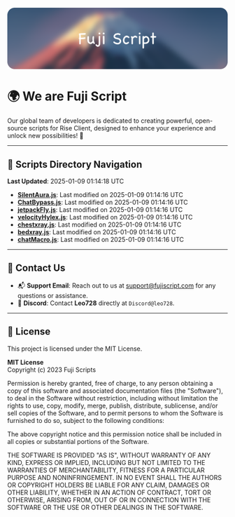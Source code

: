 ![Banner](.github/b.webp)

# 🌍 **We are Fuji Script**

Our global team of developers is dedicated to creating powerful, open-source scripts for Rise Client, designed to enhance your experience and unlock new possibilities! 🌟

---
<!-- SCRIPTS_NAVIGATION_START -->
## 📂 **Scripts Directory Navigation**

**Last Updated**: 2025-01-09 01:14:18 UTC

- **[SilentAura.js](scripts/SilentAura.js)**: Last modified on 2025-01-09 01:14:16 UTC
- **[ChatBypass.js](scripts/ChatBypass.js)**: Last modified on 2025-01-09 01:14:16 UTC
- **[jetpackFly.js](scripts/jetpackFly.js)**: Last modified on 2025-01-09 01:14:16 UTC
- **[velocityHylex.js](scripts/velocityHylex.js)**: Last modified on 2025-01-09 01:14:16 UTC
- **[chestxray.js](scripts/chestxray.js)**: Last modified on 2025-01-09 01:14:16 UTC
- **[bedxray.js](scripts/bedxray.js)**: Last modified on 2025-01-09 01:14:16 UTC
- **[chatMacro.js](scripts/chatMacro.js)**: Last modified on 2025-01-09 01:14:16 UTC

<!-- SCRIPTS_NAVIGATION_END -->

---

## 💬 **Contact Us**  
- 📬 **Support Email**: Reach out to us at [support@fujiscript.com](mailto:support@fujiscript.com) for any questions or assistance.  
- 💬 **Discord**: Contact **Leo728** directly at `Discord@leo728`.

---

## 📜 **License**

This project is licensed under the MIT License.  

**MIT License**  
Copyright (c) 2023 Fuji Scripts  

Permission is hereby granted, free of charge, to any person obtaining a copy of this software and associated documentation files (the "Software"), to deal in the Software without restriction, including without limitation the rights to use, copy, modify, merge, publish, distribute, sublicense, and/or sell copies of the Software, and to permit persons to whom the Software is furnished to do so, subject to the following conditions:  

The above copyright notice and this permission notice shall be included in all copies or substantial portions of the Software.  

THE SOFTWARE IS PROVIDED "AS IS", WITHOUT WARRANTY OF ANY KIND, EXPRESS OR IMPLIED, INCLUDING BUT NOT LIMITED TO THE WARRANTIES OF MERCHANTABILITY, FITNESS FOR A PARTICULAR PURPOSE AND NONINFRINGEMENT. IN NO EVENT SHALL THE AUTHORS OR COPYRIGHT HOLDERS BE LIABLE FOR ANY CLAIM, DAMAGES OR OTHER LIABILITY, WHETHER IN AN ACTION OF CONTRACT, TORT OR OTHERWISE, ARISING FROM, OUT OF OR IN CONNECTION WITH THE SOFTWARE OR THE USE OR OTHER DEALINGS IN THE SOFTWARE.  
